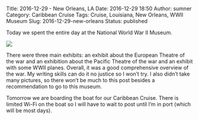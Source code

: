 Title: 2016-12-29 - New Orleans, LA
Date: 2016-12-29 18:50
Author: sumner
Category: Caribbean Cruise
Tags: Cruise, Louisiana, New Orleans, WWII Museum
Slug: 2016-12-29-new-orleans
Status: published

Today we spent the entire day at the National World War II Museum.

[![](images/carribean-cruise/wwii-museum.jpg)](images/carribean-cruise/wwii-museum.jpg)

There were three main exhibits: an exhibit about the European Theatre of
the war and an exhibition about the Pacific Theatre of the war and an
exhibit with some WWII planes. Overall, it was a good comprehensive
overview of the war. My writing skills can do it no justice so I won’t
try. I also didn’t take many pictures, so there won’t be much to this
post besides a recommendation to go to this museum.

Tomorrow we are boarding the boat for our Caribbean Cruise. There is
limited Wi-Fi on the boat so I will have to wait to post until I’m in
port (which will be most days).
